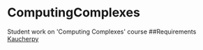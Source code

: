 # ComputingComplexes
Student work on 'Computing Complexes' course
##Requirements
[Kaucherpy](https://github.com/lmtortelli/kaucherpy)
